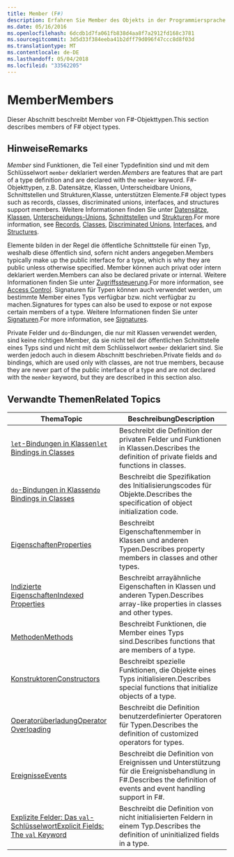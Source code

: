 ```yaml
---
title: Member (F#)
description: Erfahren Sie Member des Objekts in der Programmiersprache F#.
ms.date: 05/16/2016
ms.openlocfilehash: 6dcdb1d7fa061fb838d4aa8f7a2912fd168c3781
ms.sourcegitcommit: 3d5d33f384eeba41b2dff79d096f47ccc8d8f03d
ms.translationtype: MT
ms.contentlocale: de-DE
ms.lasthandoff: 05/04/2018
ms.locfileid: "33562205"
---
```

# <a name="members"></a><span data-ttu-id="1da82-103">Member</span><span class="sxs-lookup"><span data-stu-id="1da82-103">Members</span></span>

<span data-ttu-id="1da82-104">Dieser Abschnitt beschreibt Member von F#-Objekttypen.</span><span class="sxs-lookup"><span data-stu-id="1da82-104">This section describes members of F# object types.</span></span>


## <a name="remarks"></a><span data-ttu-id="1da82-105">Hinweise</span><span class="sxs-lookup"><span data-stu-id="1da82-105">Remarks</span></span>
<span data-ttu-id="1da82-106">*Member* sind Funktionen, die Teil einer Typdefinition sind und mit dem Schlüsselwort `member` deklariert werden.</span><span class="sxs-lookup"><span data-stu-id="1da82-106">*Members* are features that are part of a type definition and are declared with the `member` keyword.</span></span> <span data-ttu-id="1da82-107">F#-Objekttypen, z.B. Datensätze, Klassen, Unterscheidbare Unions, Schnittstellen und Strukturen,Klasse, unterstützen Elemente.</span><span class="sxs-lookup"><span data-stu-id="1da82-107">F# object types such as records, classes, discriminated unions, interfaces, and structures support members.</span></span> <span data-ttu-id="1da82-108">Weitere Informationen finden Sie unter [Datensätze](../records.md), [Klassen](../classes.md), [Unterscheidungs-Unions](../discriminated-Unions.md), [Schnittstellen](../interfaces.md) und [Strukturen](../structures.md).</span><span class="sxs-lookup"><span data-stu-id="1da82-108">For more information, see [Records](../records.md), [Classes](../classes.md), [Discriminated Unions](../discriminated-Unions.md), [Interfaces](../interfaces.md), and [Structures](../structures.md).</span></span>

<span data-ttu-id="1da82-109">Elemente bilden in der Regel die öffentliche Schnittstelle für einen Typ, weshalb diese öffentlich sind, sofern nicht anders angegeben.</span><span class="sxs-lookup"><span data-stu-id="1da82-109">Members typically make up the public interface for a type, which is why they are public unless otherwise specified.</span></span> <span data-ttu-id="1da82-110">Member können auch privat oder intern deklariert werden.</span><span class="sxs-lookup"><span data-stu-id="1da82-110">Members can also be declared private or internal.</span></span> <span data-ttu-id="1da82-111">Weitere Informationen finden Sie unter [Zugriffssteuerung](../access-Control.md).</span><span class="sxs-lookup"><span data-stu-id="1da82-111">For more information, see [Access Control](../access-Control.md).</span></span> <span data-ttu-id="1da82-112">Signaturen für Typen können auch verwendet werden, um bestimmte Member eines Typs verfügbar bzw. nicht verfügbar zu machen.</span><span class="sxs-lookup"><span data-stu-id="1da82-112">Signatures for types can also be used to expose or not expose certain members of a type.</span></span> <span data-ttu-id="1da82-113">Weitere Informationen finden Sie unter [Signaturen](../signatures.md).</span><span class="sxs-lookup"><span data-stu-id="1da82-113">For more information, see [Signatures](../signatures.md).</span></span>

<span data-ttu-id="1da82-114">Private Felder und `do`-Bindungen, die nur mit Klassen verwendet werden, sind keine richtigen Member, da sie nicht teil der öffentlichen Schnittstelle eines Typs sind und nicht mit dem Schlüsselwort `member` deklariert sind. Sie werden jedoch auch in diesem Abschnitt beschrieben.</span><span class="sxs-lookup"><span data-stu-id="1da82-114">Private fields and `do` bindings, which are used only with classes, are not true members, because they are never part of the public interface of a type and are not declared with the `member` keyword, but they are described in this section also.</span></span>


## <a name="related-topics"></a><span data-ttu-id="1da82-115">Verwandte Themen</span><span class="sxs-lookup"><span data-stu-id="1da82-115">Related Topics</span></span>


|<span data-ttu-id="1da82-116">Thema</span><span class="sxs-lookup"><span data-stu-id="1da82-116">Topic</span></span>|<span data-ttu-id="1da82-117">Beschreibung</span><span class="sxs-lookup"><span data-stu-id="1da82-117">Description</span></span>|
|-----|-----------|
|[<span data-ttu-id="1da82-118">`let`-Bindungen in Klassen</span><span class="sxs-lookup"><span data-stu-id="1da82-118">`let` Bindings in Classes</span></span>](let-bindings-in-classes.md)|<span data-ttu-id="1da82-119">Beschreibt die Definition der privaten Felder und Funktionen in Klassen.</span><span class="sxs-lookup"><span data-stu-id="1da82-119">Describes the definition of private fields and functions in classes.</span></span>|
|[<span data-ttu-id="1da82-120">`do`-Bindungen in Klassen</span><span class="sxs-lookup"><span data-stu-id="1da82-120">`do` Bindings in Classes</span></span>](do-bindings-in-classes.md)|<span data-ttu-id="1da82-121">Beschreibt die Spezifikation des Initialisierungscodes für Objekte.</span><span class="sxs-lookup"><span data-stu-id="1da82-121">Describes the specification of object initialization code.</span></span>|
|[<span data-ttu-id="1da82-122">Eigenschaften</span><span class="sxs-lookup"><span data-stu-id="1da82-122">Properties</span></span>](properties.md)|<span data-ttu-id="1da82-123">Beschreibt Eigenschaftenmember in Klassen und anderen Typen.</span><span class="sxs-lookup"><span data-stu-id="1da82-123">Describes property members in classes and other types.</span></span>|
|[<span data-ttu-id="1da82-124">Indizierte Eigenschaften</span><span class="sxs-lookup"><span data-stu-id="1da82-124">Indexed Properties</span></span>](indexed-properties.md)|<span data-ttu-id="1da82-125">Beschreibt arrayähnliche Eigenschaften in Klassen und anderen Typen.</span><span class="sxs-lookup"><span data-stu-id="1da82-125">Describes array-like properties in classes and other types.</span></span>|
|[<span data-ttu-id="1da82-126">Methoden</span><span class="sxs-lookup"><span data-stu-id="1da82-126">Methods</span></span>](methods.md)|<span data-ttu-id="1da82-127">Beschreibt Funktionen, die Member eines Typs sind.</span><span class="sxs-lookup"><span data-stu-id="1da82-127">Describes functions that are members of a type.</span></span>|
|[<span data-ttu-id="1da82-128">Konstruktoren</span><span class="sxs-lookup"><span data-stu-id="1da82-128">Constructors</span></span>](constructors.md)|<span data-ttu-id="1da82-129">Beschreibt spezielle Funktionen, die Objekte eines Typs initialisieren.</span><span class="sxs-lookup"><span data-stu-id="1da82-129">Describes special functions that initialize objects of a type.</span></span>|
|[<span data-ttu-id="1da82-130">Operatorüberladung</span><span class="sxs-lookup"><span data-stu-id="1da82-130">Operator Overloading</span></span>](../operator-overloading.md)|<span data-ttu-id="1da82-131">Beschreibt die Definition benutzerdefinierter Operatoren für Typen.</span><span class="sxs-lookup"><span data-stu-id="1da82-131">Describes the definition of customized operators for types.</span></span>|
|[<span data-ttu-id="1da82-132">Ereignisse</span><span class="sxs-lookup"><span data-stu-id="1da82-132">Events</span></span>](events.md)|<span data-ttu-id="1da82-133">Beschreibt die Definition von Ereignissen und Unterstützung für die Ereignisbehandlung in F#.</span><span class="sxs-lookup"><span data-stu-id="1da82-133">Describes the definition of events and event handling support in F#.</span></span>|
|[<span data-ttu-id="1da82-134">Explizite Felder: Das `val`-Schlüsselwort</span><span class="sxs-lookup"><span data-stu-id="1da82-134">Explicit Fields: The `val` Keyword</span></span>](explicit-fields-the-val-keyword.md)|<span data-ttu-id="1da82-135">Beschreibt die Definition von nicht initialisierten Feldern in einem Typ.</span><span class="sxs-lookup"><span data-stu-id="1da82-135">Describes the definition of uninitialized fields in a type.</span></span>|
